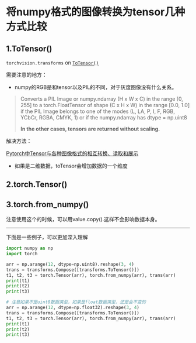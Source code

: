 # 将numpy格式的图像转换为tensor几种方式比较

##  1.ToTensor()

`torchvision.transforms`  on [`ToTensor()`](https://pytorch.org/docs/stable/_modules/torchvision/transforms/transforms.html#ToTensor)

需要注意的地方：

- numpy的RGB是和tensor以及PIL的不同，对于灰度图像没有什么关系。

> Converts a PIL Image or numpy.ndarray (H x W x C) in the range [0, 255] to a torch.FloatTensor of shape (C x H x W) in the range [0.0, 1.0] if the PIL Image belongs to one of the modes (L, LA, P, I, F, RGB, YCbCr, RGBA, CMYK, 1) or if the numpy.ndarray has dtype = np.uint8
>
> **In the other cases, tensors are returned without scaling.**

解决方法：

[Pytorch中Tensor与各种图像格式的相互转换、读取和展示](https://blog.csdn.net/weixin_40244676/article/details/117336356)

- 如果是二维数据，toTensor会增加数据的一个维度



## 2.torch.Tensor()

## 3.torch.from_numpy()

注意使用这个的时候，可以用value.copy().这样不会影响数据本身。

___

下面是一些例子，可以更加深入理解

```python
import numpy as np
import torch

arr = np.arange(12, dtype=np.uint8).reshape(3, 4)
trans = transforms.Compose([transforms.ToTensor()])
t1, t2, t3 = torch.Tensor(arr), torch.from_numpy(arr), trans(arr)
print(t1)
print(t2)
print(t3)

# 注意如果不是uint8数据类型，如果是float数据类型，还是会不变的
arr = np.arange(12, dtype=np.float32).reshape(3, 4)
trans = transforms.Compose([transforms.ToTensor()])
t1, t2, t3 = torch.Tensor(arr), torch.from_numpy(arr), trans(arr)
print(t1)
print(t2)
print(t3)
```

